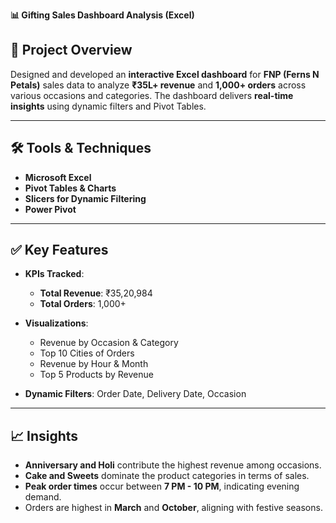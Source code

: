 **📊 Gifting Sales Dashboard Analysis (Excel)**

## 📌 **Project Overview**

Designed and developed an **interactive Excel dashboard** for **FNP (Ferns N Petals)** sales data to analyze **₹35L+ revenue** and **1,000+ orders** across various occasions and categories.
The dashboard delivers **real-time insights** using dynamic filters and Pivot Tables.

---

## 🛠 **Tools & Techniques**

* **Microsoft Excel**
* **Pivot Tables & Charts**
* **Slicers for Dynamic Filtering**
* **Power Pivot**

---

## ✅ **Key Features**

* **KPIs Tracked**:

  * **Total Revenue**: ₹35,20,984
  * **Total Orders**: 1,000+


* **Visualizations**:

  * Revenue by Occasion & Category
  * Top 10 Cities of Orders
  * Revenue by Hour & Month
  * Top 5 Products by Revenue
* **Dynamic Filters**: Order Date, Delivery Date, Occasion

---

## 📈 **Insights**

* **Anniversary and Holi** contribute the highest revenue among occasions.
* **Cake and Sweets** dominate the product categories in terms of sales.
* **Peak order times** occur between **7 PM - 10 PM**, indicating evening demand.
* Orders are highest in **March** and **October**, aligning with festive seasons.


